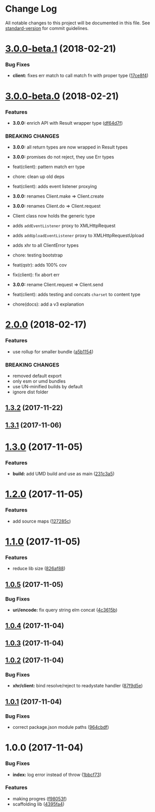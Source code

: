 # Change Log

All notable changes to this project will be documented in this file. See [standard-version](https://github.com/conventional-changelog/standard-version) for commit guidelines.

<a name="3.0.0-beta.1"></a>
# [3.0.0-beta.1](https://github.com/alexsasharegan/browser-http-client/compare/v3.0.0-beta.0...v3.0.0-beta.1) (2018-02-21)


### Bug Fixes

* **client:** fixes err match to call match fn with proper type ([17ce8f4](https://github.com/alexsasharegan/browser-http-client/commit/17ce8f4))



<a name="3.0.0-beta.0"></a>
# [3.0.0-beta.0](https://github.com/alexsasharegan/browser-http-client/compare/v2.0.0...v3.0.0-beta.0) (2018-02-21)


### Features

* **3.0.0:** enrich API with Result wrapper type ([df64d7f](https://github.com/alexsasharegan/browser-http-client/commit/df64d7f))


### BREAKING CHANGES

* **3.0.0:** all return types are now wrapped in Result types
* **3.0.0:** promises do not reject, they use Err types

* feat(client): pattern match err type

* chore: clean up old deps

* feat(client): adds event listener proxying
* **3.0.0:** renames Client.make => Client.create
* **3.0.0:** renames Client.do => Client.request

* Client class now holds the generic type
* adds `addEventListener` proxy to XMLHttpRequest
* adds `addUploadEventListener` proxy to XMLHttpRequestUpload
* adds xhr to all ClientError types

* chore: testing bootstrap

* feat(qstr): adds 100% cov

* fix(client): fix abort err
* **3.0.0:** rename Client.request => Client.send

* feat(client): adds testing and concats `charset` to content type

* chore(docs): add a v3 explanation



<a name="2.0.0"></a>
# [2.0.0](https://github.com/alexsasharegan/browser-http-client/compare/v1.3.2...v2.0.0) (2018-02-17)


### Features

* use rollup for smaller bundle ([a5b1154](https://github.com/alexsasharegan/browser-http-client/commit/a5b1154))


### BREAKING CHANGES

* removed default export
* only esm or umd bundles
* use UN-minified builds by default
* ignore dist folder



<a name="1.3.2"></a>
## [1.3.2](https://github.com/alexsasharegan/browser-http-client/compare/v1.3.1...v1.3.2) (2017-11-22)



<a name="1.3.1"></a>
## [1.3.1](https://github.com/alexsasharegan/browser-http-client/compare/v1.3.0...v1.3.1) (2017-11-06)



<a name="1.3.0"></a>
# [1.3.0](https://github.com/alexsasharegan/browser-http-client/compare/v1.2.0...v1.3.0) (2017-11-05)


### Features

* **build:** add UMD build and use as main ([231c3a5](https://github.com/alexsasharegan/browser-http-client/commit/231c3a5))



<a name="1.2.0"></a>
# [1.2.0](https://github.com/alexsasharegan/browser-http-client/compare/v1.1.0...v1.2.0) (2017-11-05)


### Features

* add source maps ([127285c](https://github.com/alexsasharegan/browser-http-client/commit/127285c))



<a name="1.1.0"></a>
# [1.1.0](https://github.com/alexsasharegan/browser-http-client/compare/v1.0.5...v1.1.0) (2017-11-05)


### Features

* reduce lib size ([826af88](https://github.com/alexsasharegan/browser-http-client/commit/826af88))



<a name="1.0.5"></a>
## [1.0.5](https://github.com/alexsasharegan/browser-http-client/compare/v1.0.4...v1.0.5) (2017-11-05)


### Bug Fixes

* **uri/encode:** fix query string elm concat ([4c3615b](https://github.com/alexsasharegan/browser-http-client/commit/4c3615b))



<a name="1.0.4"></a>
## [1.0.4](https://github.com/alexsasharegan/browser-http-client/compare/v1.0.3...v1.0.4) (2017-11-04)



<a name="1.0.3"></a>
## [1.0.3](https://github.com/alexsasharegan/browser-http-client/compare/v1.0.2...v1.0.3) (2017-11-04)



<a name="1.0.2"></a>
## [1.0.2](https://github.com/alexsasharegan/browser-http-client/compare/v1.0.1...v1.0.2) (2017-11-04)


### Bug Fixes

* **xhr/client:** bind resolve/reject to readystate handler ([87f9d5e](https://github.com/alexsasharegan/browser-http-client/commit/87f9d5e))



<a name="1.0.1"></a>
## [1.0.1](https://github.com/alexsasharegan/browser-http-client/compare/v1.0.0...v1.0.1) (2017-11-04)


### Bug Fixes

* correct package.json module paths ([964cbdf](https://github.com/alexsasharegan/browser-http-client/commit/964cbdf))



<a name="1.0.0"></a>
# 1.0.0 (2017-11-04)


### Bug Fixes

* **index:** log error instead of throw ([1bbcf73](https://github.com/alexsasharegan/browser-http-client/commit/1bbcf73))


### Features

* making progres ([f98053f](https://github.com/alexsasharegan/browser-http-client/commit/f98053f))
* scaffolding lib ([4395fa4](https://github.com/alexsasharegan/browser-http-client/commit/4395fa4))
